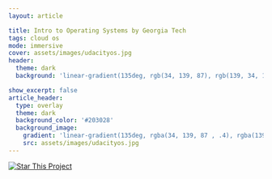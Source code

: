 ```yaml
---
layout: article

title: Intro to Operating Systems by Georgia Tech
tags: cloud os
mode: immersive
cover: assets/images/udacityos.jpg
header:
  theme: dark
  background: 'linear-gradient(135deg, rgb(34, 139, 87), rgb(139, 34, 139)'

show_excerpt: false
article_header:
  type: overlay
  theme: dark
  background_color: '#203028'
  background_image:
    gradient: 'linear-gradient(135deg, rgba(34, 139, 87 , .4), rgba(139, 34, 139, .4))'
    src: assets/images/udacityos.jpg
---
```



[![Star This Project](https://img.shields.io/github/stars/ahmed-ayman/jekyll-TeXt-theme.svg?label=Stars&style=social)](https://github.com/ahmed-ayman/ahmed-ayman.github.io/)

<!--  some custom styling. -->
<style>
.hero.hero--dark.overlay{
  background-size: contain;
}
  </style>

  <div id="gitalk-container"></div>
